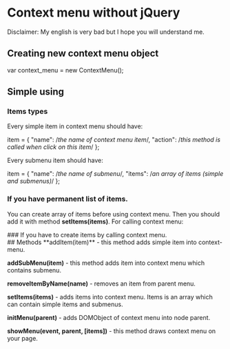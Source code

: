 # Context menu without jQuery
Disclaimer: My english is very bad but I hope you will understand me.
## Creating new context menu object
var context_menu = new ContextMenu();
## Simple using
### Items types
Every simple item in context menu should have:

item = {
	"name": /*the name of context menu item*/,
	"action": /*this method is called when click on this item*/
};

Every submenu item should have:

item = {
	"name": /*the name of submenu*/,
	"items": /*an array of items (simple and submenus)*/
};
### If you have permanent list of items.
You can create array of items before using context menu. Then you should add it with method **setItems(items)**. For calling context menu:

<script> 
	var context_menu = new ContextMenu();
	context_menu.setItems(items);
</script>
<div oncontextmenu="javascript: context_menu.showMenu(event, this);"></div>
### If you have to create items by calling context menu.
<script>
function createItems() {
	/*your code*/
	return items;
}
</script>
<div oncontextmenu="javascript: context_menu.showMenu(event, this, createItems());"></div>  
## Methods
**addItem(item)** - this method adds simple item into context-menu.

**addSubMenu(item)** - this method adds item into context menu which contains submenu.

**removeItemByName(name)** - removes an item from parent menu.

**setItems(items)** - adds items into context menu. Items is an array which can contain simple items and submenus.

**initMenu(parent)** - adds DOMObject of context menu into node parent.

**showMenu(event, parent, [items])** - this method draws context menu on your page.